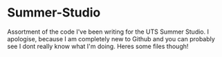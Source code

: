 # Summer-Studio
Assortment of the code I've been writing for the UTS Summer Studio. 
I apologise, because I am completely new to Github and you can probably see I dont really know what I'm doing. Heres some files though!

